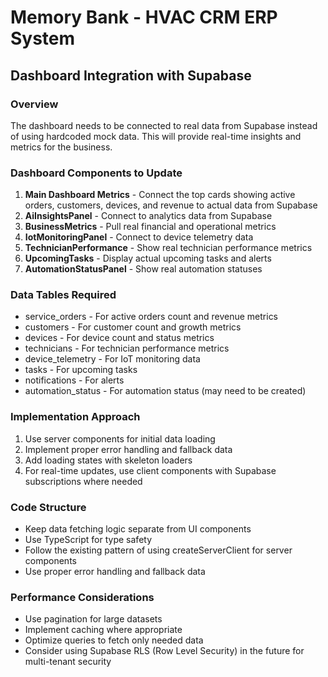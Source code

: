 # Memory Bank - HVAC CRM ERP System

## Dashboard Integration with Supabase

### Overview
The dashboard needs to be connected to real data from Supabase instead of using hardcoded mock data. This will provide real-time insights and metrics for the business.

### Dashboard Components to Update
1. **Main Dashboard Metrics** - Connect the top cards showing active orders, customers, devices, and revenue to actual data from Supabase
2. **AiInsightsPanel** - Connect to analytics data from Supabase
3. **BusinessMetrics** - Pull real financial and operational metrics
4. **IotMonitoringPanel** - Connect to device telemetry data
5. **TechnicianPerformance** - Show real technician performance metrics
6. **UpcomingTasks** - Display actual upcoming tasks and alerts
7. **AutomationStatusPanel** - Show real automation statuses

### Data Tables Required
- service_orders - For active orders count and revenue metrics
- customers - For customer count and growth metrics
- devices - For device count and status metrics
- technicians - For technician performance metrics
- device_telemetry - For IoT monitoring data
- tasks - For upcoming tasks
- notifications - For alerts
- automation_status - For automation status (may need to be created)

### Implementation Approach
1. Use server components for initial data loading
2. Implement proper error handling and fallback data
3. Add loading states with skeleton loaders
4. For real-time updates, use client components with Supabase subscriptions where needed

### Code Structure
- Keep data fetching logic separate from UI components
- Use TypeScript for type safety
- Follow the existing pattern of using createServerClient for server components
- Use proper error handling and fallback data

### Performance Considerations
- Use pagination for large datasets
- Implement caching where appropriate
- Optimize queries to fetch only needed data
- Consider using Supabase RLS (Row Level Security) in the future for multi-tenant security

